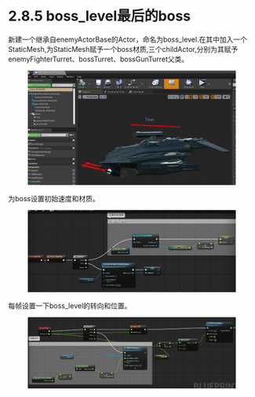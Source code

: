 # 2.8.5 boss\_level最后的boss

新建一个继承自enemyActorBase的Actor，命名为boss\_level.在其中加入一个StaticMesh,为StaticMesh赋予一个boss材质,三个childActor,分别为其赋予enemyFighterTurret、bossTurret、bossGunTurret父类。

<figure><img src="../../../.gitbook/assets/image (235).png" alt=""><figcaption></figcaption></figure>

为boss设置初始速度和材质。

<figure><img src="../../../.gitbook/assets/image (308).png" alt=""><figcaption></figcaption></figure>

每帧设置一下boss\_level的转向和位置。

<figure><img src="../../../.gitbook/assets/image (234).png" alt=""><figcaption></figcaption></figure>
